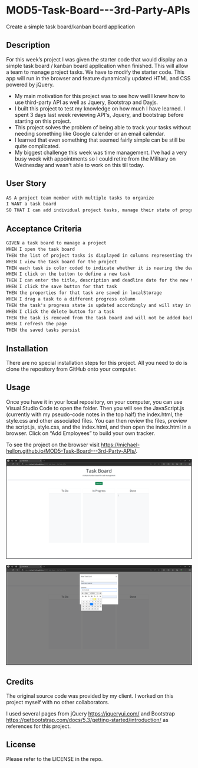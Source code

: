 # MOD5-Task-Board---3rd-Party-APIs
Create a simple task board/kanban board application

## Description

For this week’s project I was given the starter code that would display an a simple task board / kanban board application when finished. This will allow a team to manage project tasks. We have to modify the starter code. This app will run in the browser and feature dynamically updated HTML and CSS powered by jQuery.

- My main motivation for this project was to see how well I knew how to use third-party API as well as Jquery, Bootstrap and Dayjs. 
- I built this project to test my knowledge on how much I have learned. I spent 3 days last week reviewing API's, Jquery, and bootstrap before starting on this project. 
- This project solves the problem of being able to track your tasks without needing something like Google calender or an email calendar.
- I learned that even something that seemed fairly simple can be still be quite complicated.
- My biggest challenge this week was time management. I've had a very busy week with appointments so I could retire from the Military on Wednesday and wasn't able to work on this till today.

## User Story

```md
AS A project team member with multiple tasks to organize
I WANT a task board 
SO THAT I can add individual project tasks, manage their state of progress and track overall project progress accordingly
```

## Acceptance Criteria

```md
GIVEN a task board to manage a project
WHEN I open the task board
THEN the list of project tasks is displayed in columns representing the task progress state (Not Yet Started, In Progress, Completed)
WHEN I view the task board for the project
THEN each task is color coded to indicate whether it is nearing the deadline (yellow) or is overdue (red)
WHEN I click on the button to define a new task
THEN I can enter the title, description and deadline date for the new task into a modal dialog
WHEN I click the save button for that task
THEN the properties for that task are saved in localStorage
WHEN I drag a task to a different progress column
THEN the task's progress state is updated accordingly and will stay in the new column after refreshing
WHEN I click the delete button for a task
THEN the task is removed from the task board and will not be added back after refreshing
WHEN I refresh the page
THEN the saved tasks persist
```

## Installation

There are no special installation steps for this project. All you need to do is clone the repository from GitHub onto your computer.

## Usage

Once you have it in your local repository, on your computer, you can use Visual Studio Code to open the folder. Then you will see the JavaScript.js (currently with my pseudo-code notes in the top half) the index.html, the style.css and other associated files. You can then review the files, preview the script.js, style.css, and the index.html, and then open the index.html in a browser. Click on “Add Employees” to build your own tracker.


To see the project on the browser visit <https://michael-hellon.github.io/MOD5-Task-Board---3rd-Party-APIs/>.


![screenshot](/assets/images/Screenshot-taskboard.png)

![screenshot](/assets/images/Screenshot-Entry-form.png)

## Credits

The original source code was provided by my client. I worked on this project myself with no other collaborators. 

I used several pages from jQuery <https://jqueryui.com/> and Bootstrap <https://getbootstrap.com/docs/5.3/getting-started/introduction/> as references for this project.

## License

Please refer to the LICENSE in the repo.


